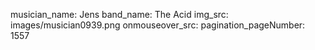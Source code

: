 musician_name: Jens
band_name: The Acid
img_src: images/musician0939.png
onmouseover_src: 
pagination_pageNumber: 1557